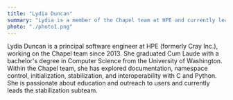 ```yaml
---
title: "Lydia Duncan"
summary: "Lydia is a member of the Chapel team at HPE and currently leads the stabilization subteam."
photo: "./photo1.png"
---
```


Lydia Duncan is a principal software engineer at HPE (formerly Cray Inc.),
working on the Chapel team since 2013.  She graduated Cum Laude with a
bachelor's degree in Computer Science from the University of Washington.  Within
the Chapel team, she has explored documentation, namespace control,
initialization, stabilization, and interoperability with C and Python. She is
passionate about education and outreach to users and currently leads the
stabilization subteam.

